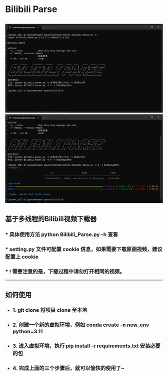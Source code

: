# Bilibili Parse
![1.png](1.png)
![2.png](2.png)
---
## 基于多线程的Bilibili视频下载器
### * 具体使用方法 python Bilibili_Parse.py -h 查看
### * setting.py 文件可配置 cookie 信息，如果需要下载原画视频，建议配置上 cookie
### * ! 需要注意的是，下载过程中请勿打开相同的视频。
---
## 如何使用
+ ### 1. git clone 将项目 clone 至本地
+ ### 2. 创建一个新的虚拟环境，例如 conda create -n new_env python=3.11
+ ### 3. 进入虚拟环境，执行 pip install -r requirements.txt 安装必要的包
+ ### 4. 完成上面的三个步骤后，就可以愉快的使用了~
